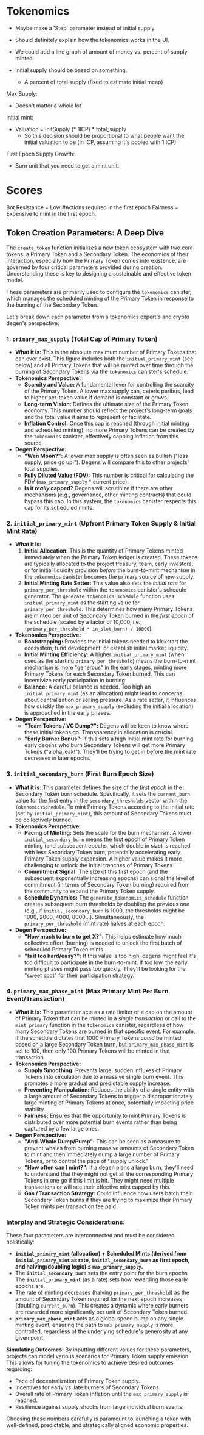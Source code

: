 # Tokenomics

- Maybe make a 'Step' parameter instead of initial supply.

- Should definitely explain how the tokenomics works in the UI.

- We could add a line graph of amount of money vs. percent of supply minted.


- Initial supply should be based on something.
  - A percent of total supply (fixed to estimate initial mcap)






Max Supply: 
- Doesn't matter a whole lot

Initial mint: 
- Valuation = InitSupply (* 1ICP) * total_supply
  - So this decision should be proportional to what people want the initial valuation to be (in ICP, assuming it's pooled with 1 ICP)

First Epoch Supply Growth:
- Burn unit that you need to get a mint unit.



# Scores

Bot Resistance = Low #Actions required in the first epoch
Fairness = Expensive to mint in the first epoch. 































## Token Creation Parameters: A Deep Dive

The `create_token` function initializes a new token ecosystem with two core tokens: a Primary Token and a Secondary Token. The economics of their interaction, especially how the Primary Token comes into existence, are governed by four critical parameters provided during creation. Understanding these is key to designing a sustainable and effective token model.

These parameters are primarily used to configure the `tokenomics` canister, which manages the scheduled minting of the Primary Token in response to the burning of the Secondary Token.

Let's break down each parameter from a tokenomics expert's and crypto degen's perspective:

### 1. `primary_max_supply` (Total Cap of Primary Token)

*   **What it is:** This is the absolute maximum number of Primary Tokens that can ever exist. This figure includes both the `initial_primary_mint` (see below) and all Primary Tokens that will be minted over time through the burning of Secondary Tokens via the `tokenomics` canister's schedule.
*   **Tokenomics Perspective:**
    *   **Scarcity and Value:** A fundamental lever for controlling the scarcity of the Primary Token. A lower max supply can, ceteris paribus, lead to higher per-token value if demand is constant or grows.
    *   **Long-term Vision:** Defines the ultimate size of the Primary Token economy. This number should reflect the project's long-term goals and the total value it aims to represent or facilitate.
    *   **Inflation Control:** Once this cap is reached (through initial minting and scheduled minting), no more Primary Tokens can be created by the `tokenomics` canister, effectively capping inflation from this source.
*   **Degen Perspective:**
    *   **"Wen Moon?":** A lower max supply is often seen as bullish ("less supply, price go up!"). Degens will compare this to other projects' total supplies.
    *   **Fully Diluted Value (FDV):** This number is critical for calculating the FDV (`max_primary_supply` * current price).
    *   **Is it *really* capped?** Degens will scrutinize if there are other mechanisms (e.g., governance, other minting contracts) that could bypass this cap. In this system, the `tokenomics` canister respects this cap for its scheduled mints.

### 2. `initial_primary_mint` (Upfront Primary Token Supply & Initial Mint Rate)

*   **What it is:**
    1.  **Initial Allocation:** This is the quantity of Primary Tokens minted immediately when the Primary Token ledger is created. These tokens are typically allocated to the project treasury, team, early investors, or for initial liquidity provision *before* the burn-to-mint mechanism in the `tokenomics` canister becomes the primary source of new supply.
    2.  **Initial Minting Rate Setter:** This value also sets the *initial rate* for `primary_per_threshold` within the `tokenomics` canister's schedule generator. The `generate_tokenomics_schedule` function uses `initial_primary_mint` as the starting value for `primary_per_threshold`. This determines how many Primary Tokens are minted per unit of Secondary Token burned in the *first epoch* of the schedule (scaled by a factor of 10,000, i.e., `(primary_per_threshold * in_slot_burn) / 10000`).
*   **Tokenomics Perspective:**
    *   **Bootstrapping:** Provides the initial tokens needed to kickstart the ecosystem, fund development, or establish initial market liquidity.
    *   **Initial Minting Efficiency:** A higher `initial_primary_mint` (when used as the starting `primary_per_threshold`) means the burn-to-mint mechanism is more "generous" in the early stages, minting more Primary Tokens for each Secondary Token burned. This can incentivize early participation in burning.
    *   **Balance:** A careful balance is needed. Too high an `initial_primary_mint` (as an allocation) might lead to concerns about centralization or selling pressure. As a rate setter, it influences how quickly the `max_primary_supply` (excluding the initial allocation) is approached in the early phases.
*   **Degen Perspective:**
    *   **"Team Tokens / VC Dump?":** Degens will be keen to know where these initial tokens go. Transparency in allocation is crucial.
    *   **"Early Burner Bonus":** If this sets a high initial mint rate for burning, early degens who burn Secondary Tokens will get more Primary Tokens ("alpha leak!"). They'll be trying to get in before the mint rate decreases in later epochs.

### 3. `initial_secondary_burn` (First Burn Epoch Size)

*   **What it is:** This parameter defines the size of the *first epoch* in the Secondary Token burn schedule. Specifically, it sets the `current_burn` value for the first entry in the `secondary_thresholds` vector within the `TokenomicsSchedule`. To mint Primary Tokens according to the initial rate (set by `initial_primary_mint`), this amount of Secondary Tokens must be collectively burned.
*   **Tokenomics Perspective:**
    *   **Pacing of Minting:** Sets the scale for the burn mechanism. A lower `initial_secondary_burn` means the first epoch of Primary Token minting (and subsequent epochs, which double in size) is reached with less Secondary Token burn, potentially accelerating early Primary Token supply expansion. A higher value makes it more challenging to unlock the initial tranches of Primary Tokens.
    *   **Commitment Signal:** The size of this first epoch (and the subsequent exponentially increasing epochs) can signal the level of commitment (in terms of Secondary Token burning) required from the community to expand the Primary Token supply.
    *   **Schedule Dynamics:** The `generate_tokenomics_schedule` function creates subsequent burn thresholds by doubling the previous one (e.g., if `initial_secondary_burn` is 1000, the thresholds might be 1000, 2000, 4000, 8000...). Simultaneously, the `primary_per_threshold` (mint rate) halves at each epoch.
*   **Degen Perspective:**
    *   **"How much to burn to get X?":** This helps estimate how much collective effort (burning) is needed to unlock the first batch of scheduled Primary Token mints.
    *   **"Is it too hard/easy?":** If this value is too high, degens might feel it's too difficult to participate in the burn-to-mint. If too low, the early minting phases might pass too quickly. They'll be looking for the "sweet spot" for their participation strategy.

### 4. `primary_max_phase_mint` (Max Primary Mint Per Burn Event/Transaction)

*   **What it is:** This parameter acts as a rate limiter or a cap on the amount of Primary Token that can be minted in a *single transaction* or call to the `mint_primary` function in the `tokenomics` canister, regardless of how many Secondary Tokens are burned in that specific event. For example, if the schedule dictates that 1000 Primary Tokens *could* be minted based on a large Secondary Token burn, but `primary_max_phase_mint` is set to 100, then only 100 Primary Tokens will be minted in that transaction.
*   **Tokenomics Perspective:**
    *   **Supply Smoothing:** Prevents large, sudden influxes of Primary Tokens into circulation due to a massive single burn event. This promotes a more gradual and predictable supply increase.
    *   **Preventing Manipulation:** Reduces the ability of a single entity with a large amount of Secondary Tokens to trigger a disproportionately large minting of Primary Tokens at once, potentially impacting price stability.
    *   **Fairness:** Ensures that the opportunity to mint Primary Tokens is distributed over more potential burn events rather than being captured by a few large ones.
*   **Degen Perspective:**
    *   **"Anti-Whale Dump/Pump":** This can be seen as a measure to prevent whales from burning massive amounts of Secondary Token to mint and then immediately dump a large number of Primary Tokens, or to control the pace of "supply unlock."
    *   **"How often can I mint?":** If a degen plans a large burn, they'll need to understand that they might not get all the corresponding Primary Tokens in one go if this limit is hit. They might need multiple transactions or will see their effective mint capped by this.
    *   **Gas / Transaction Strategy:** Could influence how users batch their Secondary Token burns if they are trying to maximize their Primary Token mints per transaction fee paid.

### Interplay and Strategic Considerations:

These four parameters are interconnected and must be considered holistically:

*   **`initial_primary_mint` (allocation) + Scheduled Mints (derived from `initial_primary_mint` as rate, `initial_secondary_burn` as first epoch, and halving/doubling logic) ≤ `max_primary_supply`.**
*   The **`initial_secondary_burn`** sets the entry point for the burn epochs. The **`initial_primary_mint`** (as a rate) sets how rewarding those early epochs are.
*   The rate of minting decreases (halving `primary_per_threshold`) as the amount of Secondary Token required for the next epoch increases (doubling `current_burn`). This creates a dynamic where early burners are rewarded more significantly per unit of Secondary Token burned.
*   **`primary_max_phase_mint`** acts as a global speed bump on any single minting event, ensuring the path to `max_primary_supply` is more controlled, regardless of the underlying schedule's generosity at any given point.

**Simulating Outcomes:**
By inputting different values for these parameters, projects can model various scenarios for Primary Token supply emission. This allows for tuning the tokenomics to achieve desired outcomes regarding:
*   Pace of decentralization of Primary Token supply.
*   Incentives for early vs. late burners of Secondary Tokens.
*   Overall rate of Primary Token inflation until the `max_primary_supply` is reached.
*   Resilience against supply shocks from large individual burn events.

Choosing these numbers carefully is paramount to launching a token with well-defined, predictable, and strategically aligned economic properties.